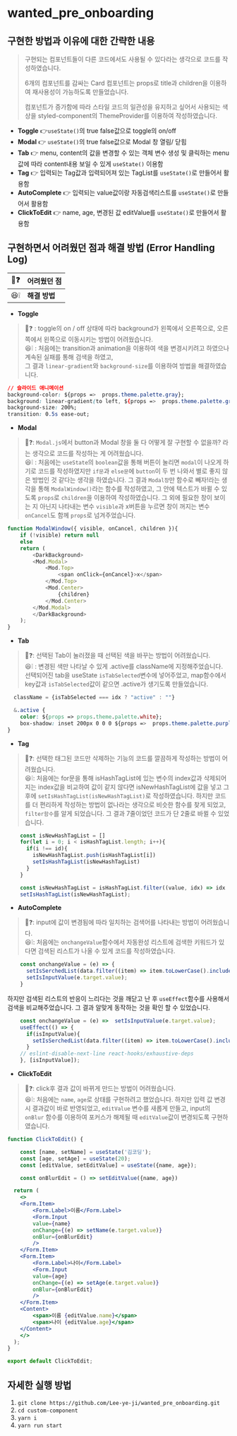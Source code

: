 # wanted_pre_onboarding

## 구현한 방법과 이유에 대한 간략한 내용
> 구현되는 컴포넌트들이 다른 코드에서도 사용될 수 있다라는 생각으로 코드를 작성하였습니다. </br>
>
> 6개의 컴포넌트를 감싸는 Card 컴포넌트는 props로 title과 children을 이용하여 재사용성이 가능하도록 만들었습니다.</br>
>
> 컴포넌트가 증가함에 따라 스타일 코드의 일관성을 유지하고 싶어서 사용되는 색상을 styled-component의 ThemeProvider를 이용하여 작성하였습니다.

- **Toggle** 
👉`useState()`의 true false값으로 toggle의 on/off
- **Modal**
👉 `useState()`의 true false값으로 Modal 창 열림/ 닫힘
- **Tab**
👉 menu, content의 값을 변경할 수 있는 객체 변수 생성 및 클릭하는 menu값에 따라 content내용 보일 수 있게 `useState()` 이용함
- **Tag**
👉 입력되는 Tag값과 입력되어져 있는 TagList를 `useState()`로 만들어서 활용함
- **AutoComplete**
👉 입력되는 value값이랑 자동검색리스트를 `useState()`로 만들어서 활용함
- **ClickToEdit**
👉 name, age, 변경된 값 editValue를 `useState()`로 만들어서 활용함

## 구현하면서 어려웠던 점과 해결 방법 (Error Handling Log)
| 🤯❓         | 어려웠던 점 |
| ---------- | ------------- |
| 😆❕ | <strong>해결 방법</strong> |

- **Toggle**
> 🤯❓ : toggle의 on / off 상태에 따라 background가 왼쪽에서 오른쪽으로, 오른쪽에서 왼쪽으로 이동시키는 방법이 어려웠습니다.</br>
> 😆❕ : 처음에는 transition과 animation을 이용하여 색을 변경시키려고 하였으나 계속된 실패를 통해 검색을 하였고, </br>
> 그 결과 `linear-gradient`와 `background-size`를 이용하여 방법을 해결하였습니다.
```css
// 슬라이드 애니메이션
background-color: ${props =>  props.theme.palette.gray};
background: linear-gradient(to left, ${props =>  props.theme.palette.gray} 50%, ${props =>  props.theme.palette.purple} 50%) right;
background-size: 200%;
transition: 0.5s ease-out;
```
- **Modal**
> 🤯❓: `Modal.js`에서 button과 Modal 창을 둘 다 어떻게 잘 구현할 수 없을까? 라는 생각으로 코드를 작성하는 게 어려웠습니다. </br>
> 😆❕ : 처음에는 `useState`의 `boolean`값을 통해 버튼이 눌리면 `modal`이 나오게 하기로 코드를 작성하였지만 `if문`과 `else문`에 `button`이 두 번 나와서 
> 별로 좋지 않은 방법인 것 같다는 생각을 하였습니다. 그 결과 `Modal창`만 함수로 빼자!라는 생각을 통해  `ModalWindow()`라는 함수를 작성하였고, 그 안에 텍스트가 바뀔 수 있도록 `props`로 `children`을 이용하여 작성하였습니다. 그 외에 필요한 창이 보이는 지 아닌지 나타내는 변수 `visible`과 x버튼을 누르면 창이 꺼지는 변수 `onCancel`도 함께 `props`로 넘겨주었습니다.
```js
function ModalWindow({ visible, onCancel, children }){
    if (!visible) return null
    else
    return (
        <DarkBackground>
        <Mod.Modal>
            <Mod.Top>
                <span onClick={onCancel}>x</span>
            </Mod.Top>
            <Mod.Center>
                {children}
            </Mod.Center>
        </Mod.Modal>
        </DarkBackground>
    );
}
```
- **Tab**
> 🤯❓: 선택된 Tab이 눌러졌을 때 선택된 색을 바꾸는 방법이 어려웠습니다. </br>
> 😆❕ : 변경된 색만 나타날 수 있게 .active를 className에 지정해주었습니다. 선택되어진 tab을 useState `isTabSelected`변수에 넣어주었고, map함수에서 key값과 `isTabSelected`값이 같으면 .active가 생기도록 만들었습니다. 
``` jsx
  className = {isTabSelected === idx ? "active" : ""}
```
```css
  &.active {
    color: ${props => props.theme.palette.white};
    box-shadow: inset 200px 0 0 0 ${props =>  props.theme.palette.purple };
}
```
- **Tag**
> 🤯❓: 선택한 태그된 코드만 삭제하는 기능의 코드를 깔끔하게 작성하는 방법이 어려웠습니다. </br> 
> 😆❕: 처음에는 for문을 통해 isHashTagList에 있는 변수의 index값과 삭제되어지는 index값을 비교하여 값이 같지 않다면 isNewHashTagList에 값을 넣고 그 후에 `setIsHashTagList(isNewHashTagList)`로 작성하였습니다. 하지만 코드를 더 편리하게 작성하는 방법이 없나라는 생각으로 비슷한 함수를 찾게 되었고, `filter함수`를 알게 되었습니다.
그 결과 7줄이었던 코드가 단 2줄로 바뀔 수 있었습니다.
```jsx
    const isNewHashTagList = []
    for(let i = 0; i < isHashTagList.length; i++){
      if(i !== id){
        isNewHashTagList.push(isHashTagList[i])
        setIsHashTagList(isNewHashTagList)
      }
    }
```
```jsx
    const isNewHashTagList = isHashTagList.filter((value, idx) => idx !== id);
    setIsHashTagList(isNewHashTagList);
```
- **AutoComplete**
> 🤯❓: input에 값이 변경됨에 따라 일치하는 검색어를 나타내는 방법이 어려웠습니다. </br> 
> 😆❕: 처음에는 `onchangeValue`함수에서 자동완성 리스트에 검색한 키워드가 있다면 검색된 리스트가 나올 수 있게 코드를 작성하였습니다.
```jsx
    const onchangeValue = (e) => {
      setIsSerchedList(data.filter((item) => item.toLowerCase().includes(isInputValue.toLowerCase())));
      setIsInputValue(e.target.value);
    }
```
하지만 검색된 리스트의 반응이 느리다는 것을 깨닫고 난 후 `useEffect`함수를 사용해서 검색을 비교해주었습니다. 그 결과 알맞게 동작하는 것을 확인 할 수 있었습니다.
```jsx
    const onchangeValue = (e) =>  setIsInputValue(e.target.value);
    useEffect(() => {
      if(isInputValue){
        setIsSerchedList(data.filter((item) => item.toLowerCase().includes(isInputValue.toLowerCase())))
      }
    // eslint-disable-next-line react-hooks/exhaustive-deps
    }, [isInputValue]);
```
- **ClickToEdit**
> 🤯❓: click후 결과 값이 바뀌게 만드는 방법이 어려웠습니다. </br> 
> 😆❕: 처음에는 `name`, `age`로 상태를 구현하려고 했었습니다. 하지만 입력 값 변경 시 결과값이 바로 반영되었고, `editValue` 변수를 새롭게 만들고, input의 `onBlur` 함수를 이용하여 포커스가 해제될 때  `editValue`값이 변경되도록 구현하였습니다.
```jsx
function ClickToEdit() {

    const [name, setName] = useState('김코딩');
    const [age, setAge] = useState(20);
    const [editValue, setEditValue] = useState({name, age});

    const onBlurEdit = () => setEditValue({name, age})

  return (
    <>
    <Form.Item>
        <Form.Label>이름</Form.Label>
        <Form.Input 
        value={name} 
        onChange={(e) => setName(e.target.value)}
        onBlur={onBlurEdit}
        />
    </Form.Item>
    <Form.Item>
        <Form.Label>나이</Form.Label>
        <Form.Input 
        value={age} 
        onChange={(e) => setAge(e.target.value)}
        onBlur={onBlurEdit}
        />
    </Form.Item>
    <Content>
        <span>이름 {editValue.name}</span>
        <span>나이 {editValue.age}</span>
    </Content>
    </>
  );
}

export default ClickToEdit;
```

## 자세한 실행 방법
1) `git clone https://github.com/Lee-ye-ji/wanted_pre_onboarding.git`
2) `cd custom-component`
3) `yarn i`
4) `yarn run start`
